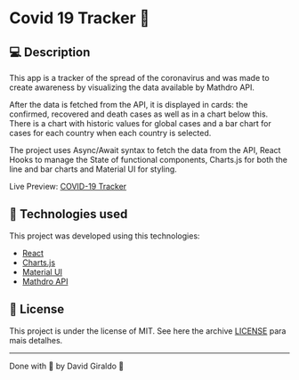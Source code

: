 # Covid 19 Tracker :notebook:

## :computer: Description

This app is a tracker of the spread of the coronavirus and was made to create awareness by visualizing the data available by Mathdro API.

After the data is fetched from the API, it is displayed in cards: the confirmed, recovered and death cases as well as in a chart below this. There is a chart with historic values for global cases and a bar chart for cases for each country when each country is selected.

The project uses Async/Await syntax to fetch the data from the API, React Hooks to manage the State of functional components, Charts.js for both the line and bar charts and Material UI for styling.

Live Preview: [COVID-19 Tracker](https://keen-mcnulty-997285.netlify.app/)


## :space_invader: Technologies used
This project was developed using this technologies:
- [React](https://reactjs.org/)
- [Charts.js](https://www.chartjs.org/)
- [Material UI](https://material-ui.com/)
- [Mathdro API](https://covid19.mathdro.id/api)

## :memo: License

This project is under the license of MIT. See here the archive [LICENSE](LICENSE.md) para mais detalhes.

---

Done with :purple_heart: by David Giraldo :wave:
